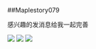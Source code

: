 ##Maplestory079

感兴趣的发消息给我一起完善

![](https://gitee.com/FHQ2BS/Maplestory079/raw/master/image/1.png)
![](https://gitee.com/FHQ2BS/Maplestory079/raw/master/image/2.png)
![](https://gitee.com/FHQ2BS/Maplestory079/raw/master/image/3.png)